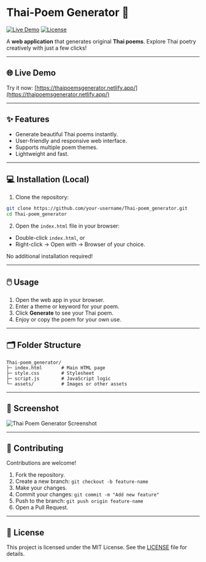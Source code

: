 # Thai-Poem Generator 🌸

[![Live Demo](https://img.shields.io/badge/Live-Demo-blue?style=for-the-badge&logo=netlify)](https://thaipoemsgenerator.netlify.app/)
[![License](https://img.shields.io/badge/License-MIT-green?style=for-the-badge)](LICENSE)

A **web application** that generates original **Thai poems**. Explore Thai poetry creatively with just a few clicks!

---

## 🌐 Live Demo

Try it now: [https://thaipoemsgenerator.netlify.app/](https://thaipoemsgenerator.netlify.app/)

---

## ✨ Features

- Generate beautiful Thai poems instantly.
- User-friendly and responsive web interface.
- Supports multiple poem themes.
- Lightweight and fast.

---

## 💻 Installation (Local)

1. Clone the repository:

```bash
git clone https://github.com/your-username/Thai-poem_generator.git
cd Thai-poem_generator
```

2. Open the `index.html` file in your browser:

- Double-click `index.html`, or
- Right-click → Open with → Browser of your choice.

No additional installation required!

---

## 🖱️ Usage

1. Open the web app in your browser.
2. Enter a theme or keyword for your poem.
3. Click **Generate** to see your Thai poem.
4. Enjoy or copy the poem for your own use.

---

## 🗂️ Folder Structure

```
Thai-poem_generator/
├─ index.html       # Main HTML page
├─ style.css        # Stylesheet
├─ script.js        # JavaScript logic
└─ assets/          # Images or other assets
```

---

## 📸 Screenshot

![Thai Poem Generator Screenshot](assets/screenshot.png)

---

## 🤝 Contributing

Contributions are welcome!

1. Fork the repository.
2. Create a new branch: `git checkout -b feature-name`
3. Make your changes.
4. Commit your changes: `git commit -m "Add new feature"`
5. Push to the branch: `git push origin feature-name`
6. Open a Pull Request.

---

## 📄 License

This project is licensed under the MIT License. See the [LICENSE](LICENSE) file for details.
